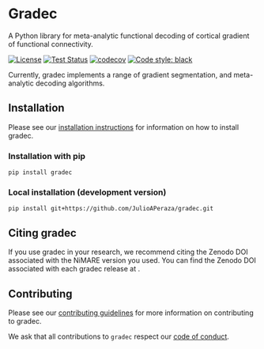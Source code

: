 # Gradec
A Python library for meta-analytic functional decoding of cortical gradient of functional 
connectivity.

[![License](https://img.shields.io/badge/license-Apache--2.0-blue.svg)](https://opensource.org/license/apache-2-0)
[![Test Status](https://github.com/JulioAPeraza/gradec/actions/workflows/testing.yml/badge.svg)](https://github.com/JulioAPeraza/gradec/actions/workflows/testing.yml)
[![codecov](https://codecov.io/gh/JulioAPeraza/gradec/branch/main/graph/badge.svg?token=JTEHFX20B1)](https://codecov.io/gh/JulioAPeraza/gradec)
[![Code style: black](https://img.shields.io/badge/code%20style-black-000000.svg)](https://github.com/psf/black)

Currently, gradec implements a range of gradient segmentation, and meta-analytic decoding algorithms.

## Installation

Please see our [installation instructions](https://gradec.readthedocs.io/en/stable/installation.html)
for information on how to install gradec.

### Installation with pip
```
pip install gradec
```

### Local installation (development version)
```
pip install git+https://github.com/JulioAPeraza/gradec.git
```

## Citing gradec

If you use gradec in your research, we recommend citing the Zenodo DOI associated with the NiMARE version you used.
You can find the Zenodo DOI associated with each gradec release at .

## Contributing

Please see our [contributing guidelines](https://github.com/JulioAPeraza/gradec/blob/main/CONTRIBUTING.md)
for more information on contributing to gradec.

We ask that all contributions to `gradec` respect our [code of conduct](https://github.com/JulioAPeraza/gradec/blob/main/CODE_OF_CONDUCT.md).

